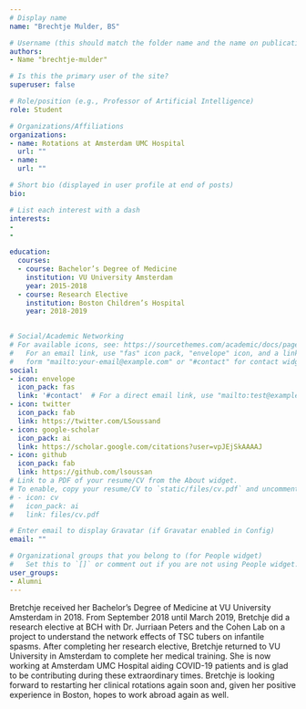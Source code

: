 ```yaml
---
# Display name
name: "Brechtje Mulder, BS"

# Username (this should match the folder name and the name on publications)
authors:
- Name "brechtje-mulder"

# Is this the primary user of the site?
superuser: false

# Role/position (e.g., Professor of Artificial Intelligence)
role: Student

# Organizations/Affiliations
organizations:
- name: Rotations at Amsterdam UMC Hospital 
  url: ""
- name: 
  url: ""

# Short bio (displayed in user profile at end of posts)
bio: 

# List each interest with a dash
interests:
- 
- 

education:
  courses:
  - course: Bachelor’s Degree of Medicine 
    institution: VU University Amsterdam
    year: 2015-2018
  - course: Research Elective
    institution: Boston Children’s Hospital
    year: 2018-2019
 

# Social/Academic Networking
# For available icons, see: https://sourcethemes.com/academic/docs/page-builder/#icons
#   For an email link, use "fas" icon pack, "envelope" icon, and a link in the
#   form "mailto:your-email@example.com" or "#contact" for contact widget.
social:
- icon: envelope
  icon_pack: fas
  link: '#contact'  # For a direct email link, use "mailto:test@example.org".
- icon: twitter
  icon_pack: fab
  link: https://twitter.com/LSoussand
- icon: google-scholar
  icon_pack: ai
  link: https://scholar.google.com/citations?user=vpJEjSkAAAAJ
- icon: github
  icon_pack: fab
  link: https://github.com/lsoussan
# Link to a PDF of your resume/CV from the About widget.
# To enable, copy your resume/CV to `static/files/cv.pdf` and uncomment the lines below.
# - icon: cv
#   icon_pack: ai
#   link: files/cv.pdf

# Enter email to display Gravatar (if Gravatar enabled in Config)
email: ""

# Organizational groups that you belong to (for People widget)
#   Set this to `[]` or comment out if you are not using People widget.
user_groups:
- Alumni
---
```


Bretchje received her Bachelor’s Degree of Medicine at VU University Amsterdam in 2018. From September 2018 until March 2019, Bretchje did a research elective at BCH with Dr. Jurriaan Peters and the Cohen Lab on a project to understand the network effects of TSC tubers on infantile spasms. After completing her research elective, Bretchje returned to VU University in Amsterdam to complete her medical training. She is now working at Amsterdam UMC Hospital aiding COVID-19 patients and is glad to be contributing during these extraordinary times. Bretchje is looking forward to restarting her clinical rotations again soon and, given her positive experience in Boston, hopes to work abroad again as well.
